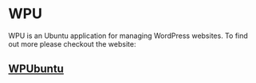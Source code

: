 WPU
===

WPU is an Ubuntu application for managing WordPress websites. To find out more please checkout the website:

## [WPUbuntu](http://wpubuntu.com/)
